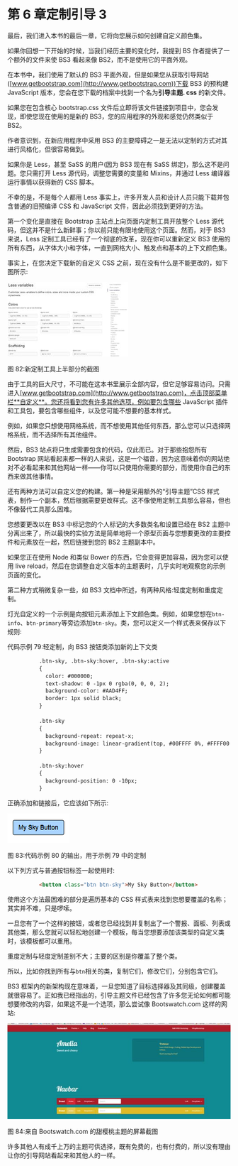 # 第 6 章定制引导 3

最后，我们进入本书的最后一章，它将向您展示如何创建自定义颜色集。

如果你回想一下开始的时候，当我们经历主要的变化时，我提到 BS 作者提供了一个额外的文件来使 BS3 看起来像 BS2，而不是使用它的平面外观。

在本书中，我们使用了默认的 BS3 平面外观，但是如果您从获取引导网站([www.getbootstrap.com](http://www.getbootstrap.com))下载 BS3 的预构建 JavaScript 版本，您会在您下载的档案中找到一个名为**引导主题. css** 的新文件。

如果您在包含核心 bootstrap.css 文件后立即将该文件链接到项目中，您会发现，即使您现在使用的是新的 BS3，您的应用程序的外观和感觉仍然类似于 BS2。

作者意识到，在新应用程序中采用 BS3 的主要障碍之一是无法以定制的方式对其进行风格化，但很容易做到。

如果你是 Less，甚至 SaSS 的用户(因为 BS3 现在有 SaSS 绑定)，那么这不是问题。您只需打开 Less 源代码，调整您需要的变量和 Mixins，并通过 Less 编译器运行事情以获得新的 CSS 脚本。

不幸的是，不是每个人都用 Less 事实上，许多开发人员和设计人员只能下载并包含普通的旧预编译 CSS 和 JavaScript 文件，因此必须找到更好的方法。

第一个变化是直接在 Bootstrap 主站点上向页面内定制工具开放整个 Less 源代码，但这并不是什么新鲜事；你以前只能有限地使用这个页面。然而，对于 BS3 来说，Less 定制工具已经有了一个彻底的改革，现在你可以重新定义 BS3 使用的所有东西，从字体大小和字体，一直到网格大小、触发点和基本的上下文颜色集。

事实上，在您决定下载新的自定义 CSS 之前，现在没有什么是不能更改的，如下图所示:

![](img/image085.jpg)

图 82:新定制工具上半部分的截图

由于工具的巨大尺寸，不可能在这本书里展示全部内容，但它足够容易访问。只需进入[www.getbootstrap.com](http://www.getbootstrap.com)，点击顶部菜单栏**自定义**。您还将看到您有许多其他选项，例如要包含哪些 JavaScript 插件和工具包，要包含哪些组件，以及您可能不想要的基本样式。

例如，如果您只想使用网格系统，而不想使用其他任何东西，那么您可以只选择网格系统，而不选择所有其他组件。

然后，BS3 站点将只生成需要包含的代码，仅此而已。对于那些抱怨所有 Bootstrap 网站看起来都一样的人来说，这是一个福音，因为这意味着你的网站绝对不必看起来和其他网站一样——你可以只使用你需要的部分，而使用你自己的东西来做其他事情。

还有两种方法可以自定义您的构建。第一种是采用额外的“引导主题”CSS 样式表，制作一个副本，然后根据需要更改样式。这不像使用定制工具那么容易，但也不像替代工具那么困难。

您想要更改以在 BS3 中标记您的个人标记的大多数类名和设置已经在 BS2 主题中分离出来了，所以最快的实验方法是简单地将一个原型页面与您想要更改的主要控件和元素放在一起，然后链接到您的 BS2 主题副本中。

如果您正在使用 Node 和类似 Bower 的东西，它会变得更加容易，因为您可以使用 live reload，然后在您调整自定义版本的主题表时，几乎实时地观察您的示例页面的变化。

第二种方式稍微复杂一些，如 BS3 文档中所述，有两种风格:轻度定制和重度定制。

灯光自定义的一个示例是向按钮元素添加上下文颜色类。例如，如果您想在`btn-info`、`btn-primary`等旁边添加`btn-sky`。类，您可以定义一个样式表来保存以下规则:

代码示例 79:轻定制，向 BS3 按钮类添加新的上下文类

```html
          .btn-sky, .btn-sky:hover, .btn-sky:active
          {
            color: #000000;
            text-shadow: 0 -1px 0 rgba(0, 0, 0, 2);
            background-color: #AAD4FF;
            border: 1px solid black;
          }

          .btn-sky
          {
            background-repeat: repeat-x;
            background-image: linear-gradient(top, #00FFFF 0%, #FFFF00 100%);
          }

          .btn-sky:hover
          {
            background-position: 0 -10px;
          }

```

正确添加和链接后，它应该如下所示:

![](img/image086.png)

图 83:代码示例 80 的输出，用于示例 79 中的定制

以下列方式与普通按钮标签一起使用时:

```html
          <button class="btn btn-sky">My Sky Button</button>

```

使用这个方法最困难的部分是遍历基本的 CSS 样式表来找到您想要覆盖的名称；其实并不难，只是啰嗦。

一旦您有了一个这样的按钮，或者您已经找到并复制出了一个警报、面板、列表或其他类，那么您就可以轻松地创建一个模板，每当您想要添加该类型的自定义类时，该模板都可以重用。

重度定制与轻度定制差别不大；主要的区别是你覆盖了整个类。

所以，比如你找到所有与`btn`相关的类，复制它们，修改它们，分别包含它们。

BS3 框架内的新架构现在意味着，一旦您知道了目标选择器及其同级，创建覆盖就很容易了。正如我已经指出的，引导主题文件已经包含了许多您无论如何都可能想要修改的内容，如果这不是一个选项，那么尝试像 Bootswatch.com 这样的网站:

![](img/image087.jpg)

图 84:来自 Bootswatch.com 的甜樱桃主题的屏幕截图

许多其他人有成千上万的主题可供选择，既有免费的，也有付费的，所以没有理由让你的引导网站看起来和其他人的一样。